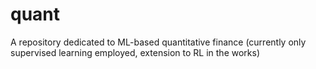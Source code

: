 # quant
A repository dedicated to ML-based quantitative finance (currently only supervised learning employed, extension to RL in the works)
